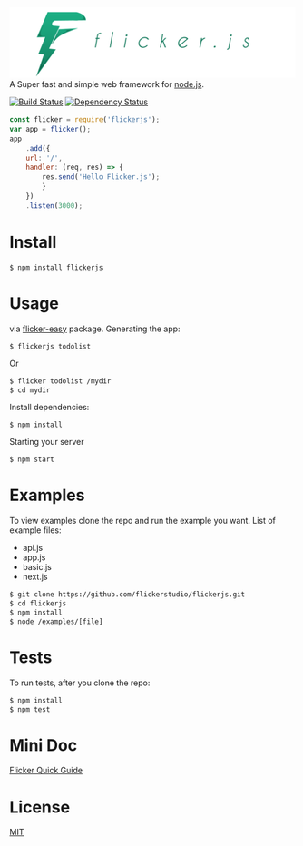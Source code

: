 [![logo](/assets/flickerjs.png)](https://www.npmjs.com/package/flickerjs)
A Super fast and simple web framework for [node.js](http://nodejs.org/).

[![Build Status](https://travis-ci.org/FlickerStudio/flickerjs.svg?branch=master)](https://travis-ci.org/FlickerStudio/flickerjs) [![Dependency Status](https://david-dm.org/flickerstudio/flickerjs.svg)](https://david-dm.org/flickerstudio/flickerjs)
```javascript
const flicker = require('flickerjs');
var app = flicker();
app
    .add({
    url: '/',
    handler: (req, res) => {
        res.send('Hello Flicker.js');
        }
    })
    .listen(3000);

```
Install
====
```
$ npm install flickerjs
```

Usage
====
via [flicker-easy](https://www.npmjs.com/package/flicker-easy) package.
Generating the app:
```
$ flickerjs todolist
```
Or
```
$ flicker todolist /mydir
$ cd mydir
```
Install dependencies:
```
$ npm install
```
Starting your server
```
$ npm start
```

Examples
====
To view examples clone the repo and run the example you want.
List of example files:

* api.js
* app.js
* basic.js
* next.js

```
$ git clone https://github.com/flickerstudio/flickerjs.git
$ cd flickerjs
$ npm install
$ node /examples/[file]

```

Tests
====
To run tests, after you clone the repo:
```
$ npm install
$ npm test
```

Mini Doc
====
[Flicker Quick Guide](GUIDE.md)

License
====
[MIT](LICENSE)

